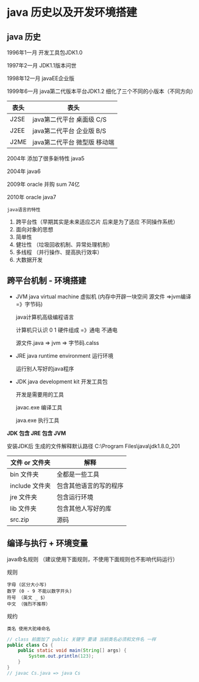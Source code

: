 # java 历史以及开发环境搭建
## java 历史
1996年1一月 开发工具包JDK1.0

1997年2一月 JDK1.1版本问世

1998年12一月 javaEE企业版

1999年6一月 java第二代版本平台JDK1.2 细化了三个不同的小版本（不同方向）

| 表头   | 表头                |
|------|-------------------|
| J2SE | java第二代平台 桌面级 C/S |
| J2EE | java第二代平台 企业版 B/S |
| J2ME | java第二代平台 微型版 移动端 |

2004年 添加了很多新特性 java5

2004年  java6

2009年 oracle 并购 sum 74亿

2010年 oracle java7

`java语言的特性`
1. 跨平台性（早期其实是未来适应芯片 后来是为了适应 不同操作系统）
2. 面向对象的思想
3. 简单性
4. 健壮性 （垃圾回收机制、异常处理机制）
5. 多线程 （并行操作、提高执行效率）
6. 大数据开发

## 跨平台机制 - 环境搭建

- JVM java virtual machine 虚拟机 (内存中开辟一块空间 源文件 =>jvm编译 =》字节码)

    java计算机高级编程语言
    
    计算机只认识 0 1 硬件组成 =》通电 不通电
    
    源文件.java => jvm => 字节码.calss 

- JRE java runtime environment 运行环境 

    运行别人写好的java程序

- JDK java development kit 开发工具包

  开发是需要用的工具

  javac.exe 编译工具

  java.exe 执行工具
  
**JDK 包含 JRE 包含 JVM**  

安装JDK后 生成的文件解释默认路径 C:\Program Files\java\jdk1.8.0_201

 | 文件 or 文件夹   | 解释          |
|-------------|-------------|
 | bin 文件夹     | 全都是一些工具     |
 | include 文件夹 | 包含其他语言的写的程序 |
 | jre 文件夹     | 包含运行环境      |
 | lib 文件夹     | 包含其他人写好的库   |
 | src.zip     | 源码          |

## 编译与执行 + 环境变量

 java命名规则 （建议使用下面规则，不使用下面规则也不影响代码运行）

 规则

    字母 (区分大小写)
    数字 (0 - 9 不能以数字开头)
    符号 （英文 _ $）
    中文 （强烈不推荐）

规约 

    类名 使用大驼峰命名
    
```java
// class 前面加了 public 关键字 要请 当前类名必须和文件名 一样 
public class Cs {
    public static void main(String[] args) {
        System.out.println(123);
    }
}
// javac Cs.java => java Cs
```



